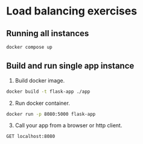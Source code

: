 # Load balancing exercises

## Running all instances

```bash
docker compose up
```

## Build and run single app instance

1. Build docker image.

```bash
docker build -t flask-app ./app
```

2. Run docker container.

```bash
docker run -p 8080:5000 flask-app
```

3. Call your app from a browser or http client.

```http request
GET localhost:8080
```
